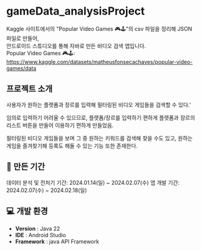 # gameData_analysisProject
Kaggle 사이트에서의 "Popular Video Games 🎮🕹️"의 csv 파일을 정리해 JSON 파일로 만들어, </br>
안드로이드 스튜디오를 통해 자바로 만든 비디오 검색 앱입니다. <br/>
Popular Video Games 🎮🕹️: https://www.kaggle.com/datasets/matheusfonsecachaves/popular-video-games/data

##  프로젝트 소개
사용자가 원하는 플랫폼과 장르를 입력해 필터링된 비디오 게임들을 검색할 수 있다.'

임의로 입력하기 어려울 수 있으므로, 플랫폼/장르를 입력하기 편하게 플랫폼과 장르의 리스트 버튼을 만들어 이용하기 편하게 만들었음.

필터링된 비디오 게임들을 보며 그 중 원하는 키워드를 검색해 찾을 수도 있고, 원하는 게임을 즐겨찾기해 등록도 해둘 수 있는 기능 또한 존재한다.

## 📅 만든 기간
데이터 분석 및 전처기 기간: 2024.01.14(일) ~ 2024.02.07(수)
앱 개발 기간: 2024.02.07(수) ~ 2024.02.18(일)

## 💻 개발 환경
- **Version** : Java 22
- **IDE** : Android Studio
- **Framework** : java API Framework

